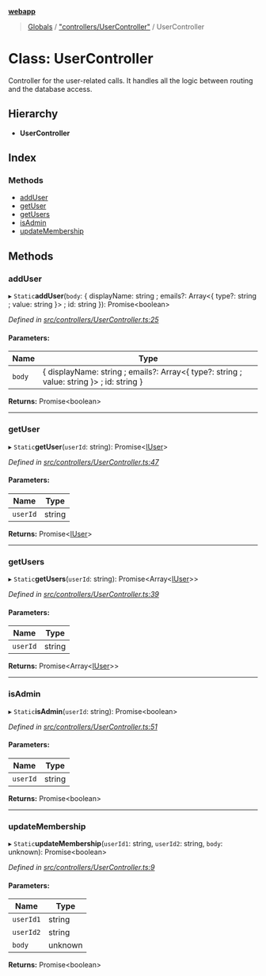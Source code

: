 **[webapp](../README.md)**

> [Globals](../globals.md) / ["controllers/UserController"](../modules/_controllers_usercontroller_.md) / UserController

# Class: UserController

Controller for the user-related calls. It handles all the logic between routing and the database access.

## Hierarchy

* **UserController**

## Index

### Methods

* [addUser](_controllers_usercontroller_.usercontroller.md#adduser)
* [getUser](_controllers_usercontroller_.usercontroller.md#getuser)
* [getUsers](_controllers_usercontroller_.usercontroller.md#getusers)
* [isAdmin](_controllers_usercontroller_.usercontroller.md#isadmin)
* [updateMembership](_controllers_usercontroller_.usercontroller.md#updatemembership)

## Methods

### addUser

▸ `Static`**addUser**(`body`: { displayName: string ; emails?: Array<{ type?: string ; value: string  }\> ; id: string  }): Promise<boolean\>

*Defined in [src/controllers/UserController.ts:25](https://github.com/BESTUPC/voting-web-app/blob/08738de/src/controllers/UserController.ts#L25)*

#### Parameters:

Name | Type |
------ | ------ |
`body` | { displayName: string ; emails?: Array<{ type?: string ; value: string  }\> ; id: string  } |

**Returns:** Promise<boolean\>

___

### getUser

▸ `Static`**getUser**(`userId`: string): Promise<[IUser](../interfaces/_interface_iuser_.iuser.md)\>

*Defined in [src/controllers/UserController.ts:47](https://github.com/BESTUPC/voting-web-app/blob/08738de/src/controllers/UserController.ts#L47)*

#### Parameters:

Name | Type |
------ | ------ |
`userId` | string |

**Returns:** Promise<[IUser](../interfaces/_interface_iuser_.iuser.md)\>

___

### getUsers

▸ `Static`**getUsers**(`userId`: string): Promise<Array<[IUser](../interfaces/_interface_iuser_.iuser.md)\>\>

*Defined in [src/controllers/UserController.ts:39](https://github.com/BESTUPC/voting-web-app/blob/08738de/src/controllers/UserController.ts#L39)*

#### Parameters:

Name | Type |
------ | ------ |
`userId` | string |

**Returns:** Promise<Array<[IUser](../interfaces/_interface_iuser_.iuser.md)\>\>

___

### isAdmin

▸ `Static`**isAdmin**(`userId`: string): Promise<boolean\>

*Defined in [src/controllers/UserController.ts:51](https://github.com/BESTUPC/voting-web-app/blob/08738de/src/controllers/UserController.ts#L51)*

#### Parameters:

Name | Type |
------ | ------ |
`userId` | string |

**Returns:** Promise<boolean\>

___

### updateMembership

▸ `Static`**updateMembership**(`userId1`: string, `userId2`: string, `body`: unknown): Promise<boolean\>

*Defined in [src/controllers/UserController.ts:9](https://github.com/BESTUPC/voting-web-app/blob/08738de/src/controllers/UserController.ts#L9)*

#### Parameters:

Name | Type |
------ | ------ |
`userId1` | string |
`userId2` | string |
`body` | unknown |

**Returns:** Promise<boolean\>
